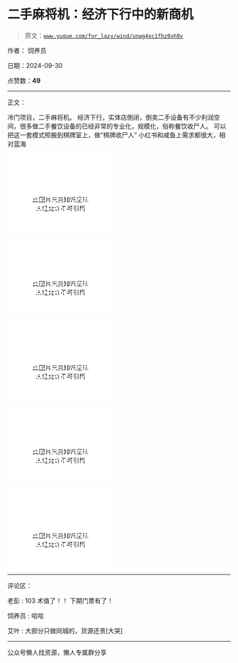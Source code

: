 # 二手麻将机：经济下行中的新商机

> 原文：[`www.yuque.com/for_lazy/wind/unwg4xc1fhz0xh0v`](https://www.yuque.com/for_lazy/wind/unwg4xc1fhz0xh0v)

作者： 饲养员

日期：2024-09-30

点赞数：**49**

* * *

正文：

冷门项目，二手麻将机。 经济下行，实体店倒闭，倒卖二手设备有不少利润空间，很多做二手餐饮设备的已经非常的专业化，规模化，俗称餐饮收尸人。
可以把这一套模式照搬到棋牌室上，做“棋牌收尸人” 小红书和咸鱼上需求都很大，相对蓝海

![](img/2aa319b2ba8a3de7999684d0e8afe2e3.png "None")

![](img/e8e5d09de6173ca5300afc6e6c3666c2.png "None")

![](img/49902b1e5f27242efd29ff6dfca29e16.png "None")

![](img/f4aaff34bb277aaf2b01bf80c50cc200.png "None")

![](img/5c14810d9faa1ef91e479c6818c1fba5.png "None")

* * *

评论区：

老彭 : 103 术值了！！ 下期门票有了！

饲养员 : 哈哈

艾叶 : 大部分只做同城的，货源还贵[大哭]

* * *

公众号懒人找资源，懒人专属群分享